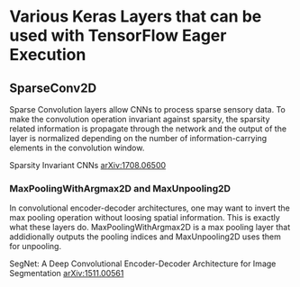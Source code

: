 # Various Keras Layers that can be used with TensorFlow Eager Execution

## SparseConv2D
Sparse Convolution layers allow CNNs to process sparse sensory data. To make the convolution operation invariant against sparsity, the sparsity related information is propagate through the network and the output of the layer is normalized depending on the number of information-carrying elements in the convolution window.

Sparsity Invariant CNNs [arXiv:1708.06500](https://arxiv.org/abs/1708.06500)

### MaxPoolingWithArgmax2D and MaxUnpooling2D
In convolutional encoder-decoder architectures, one may want to invert the max pooling operation without loosing spatial information. This is exactly what these layers do. MaxPoolingWithArgmax2D is a max pooling layer that addidionally outputs the pooling indices and MaxUnpooling2D uses them for unpooling.

SegNet: A Deep Convolutional Encoder-Decoder Architecture for Image Segmentation [arXiv:1511.00561](http://arxiv.org/abs/1511.00561)
